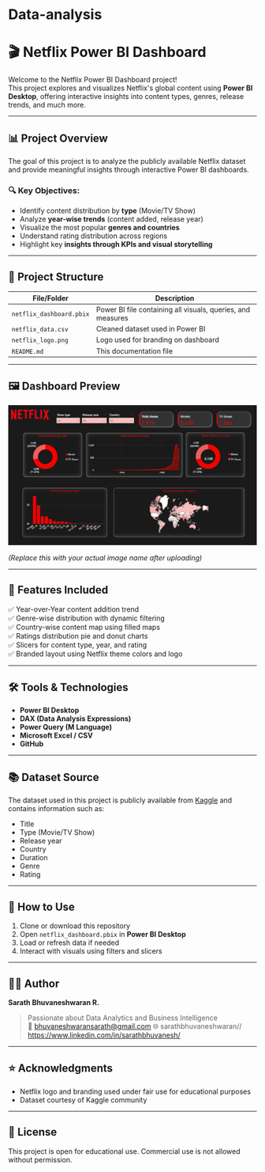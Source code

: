 # Data-analysis
# 🎬 Netflix Power BI Dashboard

Welcome to the Netflix Power BI Dashboard project!  
This project explores and visualizes Netflix's global content using **Power BI Desktop**, offering interactive insights into content types, genres, release trends, and much more.

---

## 📊 Project Overview

The goal of this project is to analyze the publicly available Netflix dataset and provide meaningful insights through interactive Power BI dashboards.

### 🔍 Key Objectives:
- Identify content distribution by **type** (Movie/TV Show)
- Analyze **year-wise trends** (content added, release year)
- Visualize the most popular **genres and countries**
- Understand rating distribution across regions
- Highlight key **insights through KPIs and visual storytelling**

---

## 📁 Project Structure

| File/Folder        | Description                                     |
|--------------------|-------------------------------------------------|
| `netflix_dashboard.pbix` | Power BI file containing all visuals, queries, and measures |
| `netflix_data.csv` | Cleaned dataset used in Power BI               |
| `netflix_logo.png` | Logo used for branding on dashboard            |
| `README.md`        | This documentation file                        |

---

## 🖼️ Dashboard Preview

![Dashboard Preview](dashboard_screenshot.png)


*(Replace this with your actual image name after uploading)*

---

## 📌 Features Included

✅ Year-over-Year content addition trend  
✅ Genre-wise distribution with dynamic filtering  
✅ Country-wise content map using filled maps  
✅ Ratings distribution pie and donut charts  
✅ Slicers for content type, year, and rating  
✅ Branded layout using Netflix theme colors and logo

---

## 🛠 Tools & Technologies

- **Power BI Desktop**
- **DAX (Data Analysis Expressions)**
- **Power Query (M Language)**
- **Microsoft Excel / CSV**
- **GitHub**

---

## 📚 Dataset Source

The dataset used in this project is publicly available from [Kaggle](https://www.kaggle.com/shivamb/netflix-shows) and contains information such as:
- Title
- Type (Movie/TV Show)
- Release year
- Country
- Duration
- Genre
- Rating

---

## 🚀 How to Use

1. Clone or download this repository
2. Open `netflix_dashboard.pbix` in **Power BI Desktop**
3. Load or refresh data if needed
4. Interact with visuals using filters and slicers

---

## 🙋‍♂️ Author

**Sarath Bhuvaneshwaran R.**  
> Passionate about Data Analytics and Business Intelligence  
> 📧 bhuvaneshwaransarath@gmail.com 
> 🌐 sarathbhuvaneshwaran// https://www.linkedin.com/in/sarathbhuvanesh/

---

## ⭐ Acknowledgments

- Netflix logo and branding used under fair use for educational purposes
- Dataset courtesy of Kaggle community

---

## 📌 License

This project is open for educational use. Commercial use is not allowed without permission.

